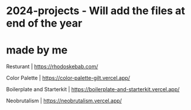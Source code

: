 # 2024-projects - Will add the files at end of the year

# made by me
Resturant  |  https://rhodoskebab.com/ 

Color Palette  |  https://color-palette-gilt.vercel.app/

Boilerplate and Starterkit  |  https://boilerplate-and-starterkit.vercel.app/

Neobrutalism  |  https://neobrutalism.vercel.app/
